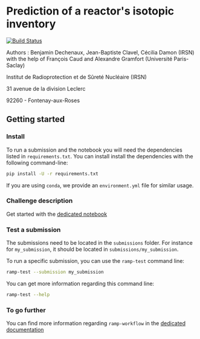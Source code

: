# Prediction of a reactor's isotopic inventory

[![Build Status](https://github.com/ramp-kits/nuclear_inventory/workflows/build/badge.svg?branch=main&event=push)](https://github.com/ramp-kits/nuclear_inventory/actions)

Authors : Benjamin Dechenaux, Jean-Baptiste Clavel, Cécilia Damon (IRSN)
with the help of François Caud and Alexandre Gramfort (Université Paris-Saclay)

Institut de Radioprotection et de Sûreté Nucléaire (IRSN)

31 avenue de la division Leclerc

92260 - Fontenay-aux-Roses

## Getting started

### Install

To run a submission and the notebook you will need the dependencies listed
in `requirements.txt`. You can install install the dependencies with the
following command-line:

```bash
pip install -U -r requirements.txt
```

If you are using `conda`, we provide an `environment.yml` file for similar
usage.

### Challenge description

Get started with the [dedicated notebook](nuclear_inventory_starting_kit.ipynb)


### Test a submission

The submissions need to be located in the `submissions` folder. For instance
for `my_submission`, it should be located in `submissions/my_submission`.

To run a specific submission, you can use the `ramp-test` command line:

```bash
ramp-test --submission my_submission
```

You can get more information regarding this command line:

```bash
ramp-test --help
```

### To go further

You can find more information regarding `ramp-workflow` in the
[dedicated documentation](https://paris-saclay-cds.github.io/ramp-docs/ramp-workflow/stable/using_kits.html)
